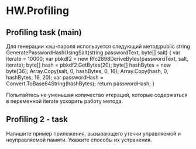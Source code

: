 # HW.Profiling

## Profiling task (main)  

Для генерации хэш-пароля используется следующий метод:public string GeneratePasswordHashUsingSalt(string passwordText, byte[] salt)
{
  var iterate = 10000;
  var pbkdf2 = new Rfc2898DeriveBytes(passwordText, salt, iterate);
  byte[] hash = pbkdf2.GetBytes(20);
  byte[] hashBytes = new byte[36];
  Array.Copy(salt, 0, hashBytes, 0, 16);
  Array.Copy(hash, 0, hashBytes, 16, 20);
  var passwordHash = Convert.ToBase64String(hashBytes);
  return passwordHash;
}

Попытайтесь не уменьшая количество итераций, которые содержаться в переменной  iterate  ускорить работу метода.
 

## Profiling 2 - task  

Напишите пример приложения, вызывающего утечки управляемой и неуправляемой памяти. Укажите способы их устранения.
